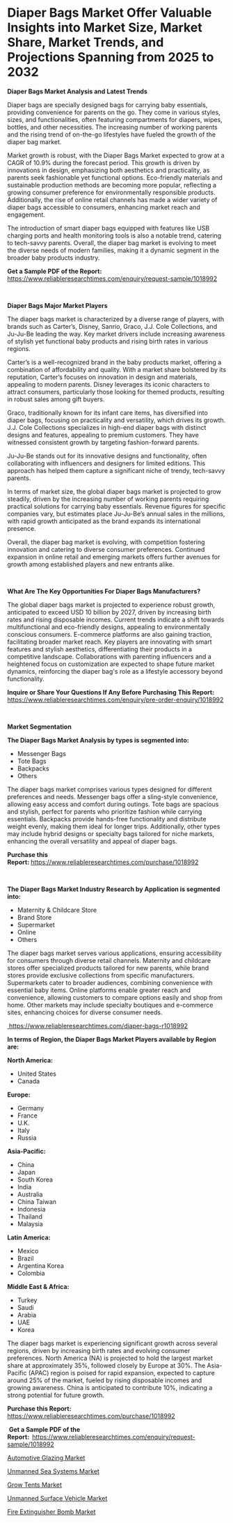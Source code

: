 <p><h1>Diaper Bags Market Offer Valuable Insights into Market Size, Market Share, Market Trends, and Projections Spanning from 2025 to 2032</h1></p><p><strong>Diaper Bags Market Analysis and Latest Trends</strong></p>
<p><p>Diaper bags are specially designed bags for carrying baby essentials, providing convenience for parents on the go. They come in various styles, sizes, and functionalities, often featuring compartments for diapers, wipes, bottles, and other necessities. The increasing number of working parents and the rising trend of on-the-go lifestyles have fueled the growth of the diaper bag market.</p><p>Market growth is robust, with the Diaper Bags Market expected to grow at a CAGR of 10.9% during the forecast period. This growth is driven by innovations in design, emphasizing both aesthetics and practicality, as parents seek fashionable yet functional options. Eco-friendly materials and sustainable production methods are becoming more popular, reflecting a growing consumer preference for environmentally responsible products. Additionally, the rise of online retail channels has made a wider variety of diaper bags accessible to consumers, enhancing market reach and engagement.</p><p>The introduction of smart diaper bags equipped with features like USB charging ports and health monitoring tools is also a notable trend, catering to tech-savvy parents. Overall, the diaper bag market is evolving to meet the diverse needs of modern families, making it a dynamic segment in the broader baby products industry.</p></p>
<p><strong>Get a Sample PDF of the Report:&nbsp;</strong> <a href="https://www.reliableresearchtimes.com/enquiry/request-sample/1018992?utm_campaign=2035&utm_medium=2&utm_source=Github&utm_content=ia&utm_term=06022025&utm_id=diaper-bags">https://www.reliableresearchtimes.com/enquiry/request-sample/1018992</a></p>
<p>&nbsp;</p>
<p><strong>Diaper Bags Major Market Players</strong></p>
<p><p>The diaper bags market is characterized by a diverse range of players, with brands such as Carter’s, Disney, Sanrio, Graco, J.J. Cole Collections, and Ju-Ju-Be leading the way. Key market drivers include increasing awareness of stylish yet functional baby products and rising birth rates in various regions.</p><p>Carter’s is a well-recognized brand in the baby products market, offering a combination of affordability and quality. With a market share bolstered by its reputation, Carter’s focuses on innovation in design and materials, appealing to modern parents. Disney leverages its iconic characters to attract consumers, particularly those looking for themed products, resulting in robust sales among gift buyers.</p><p>Graco, traditionally known for its infant care items, has diversified into diaper bags, focusing on practicality and versatility, which drives its growth. J.J. Cole Collections specializes in high-end diaper bags with distinct designs and features, appealing to premium customers. They have witnessed consistent growth by targeting fashion-forward parents.</p><p>Ju-Ju-Be stands out for its innovative designs and functionality, often collaborating with influencers and designers for limited editions. This approach has helped them capture a significant niche of trendy, tech-savvy parents.</p><p>In terms of market size, the global diaper bags market is projected to grow steadily, driven by the increasing number of working parents requiring practical solutions for carrying baby essentials. Revenue figures for specific companies vary, but estimates place Ju-Ju-Be’s annual sales in the millions, with rapid growth anticipated as the brand expands its international presence.</p><p>Overall, the diaper bag market is evolving, with competition fostering innovation and catering to diverse consumer preferences. Continued expansion in online retail and emerging markets offers further avenues for growth among established players and new entrants alike.</p></p>
<p>&nbsp;</p>
<p><strong>What Are The Key Opportunities For Diaper Bags Manufacturers?</strong></p>
<p><p>The global diaper bags market is projected to experience robust growth, anticipated to exceed USD 10 billion by 2027, driven by increasing birth rates and rising disposable incomes. Current trends indicate a shift towards multifunctional and eco-friendly designs, appealing to environmentally conscious consumers. E-commerce platforms are also gaining traction, facilitating broader market reach. Key players are innovating with smart features and stylish aesthetics, differentiating their products in a competitive landscape. Collaborations with parenting influencers and a heightened focus on customization are expected to shape future market dynamics, reinforcing the diaper bag's role as a lifestyle accessory beyond functionality.</p></p>
<p><strong>Inquire or Share Your Questions If Any Before Purchasing This Report:</strong> <a href="https://www.reliableresearchtimes.com/enquiry/pre-order-enquiry/1018992?utm_campaign=2035&utm_medium=2&utm_source=Github&utm_content=ia&utm_term=06022025&utm_id=diaper-bags">https://www.reliableresearchtimes.com/enquiry/pre-order-enquiry/1018992</a></p>
<p>&nbsp;</p>
<p><strong>Market Segmentation</strong></p>
<p><strong>The Diaper Bags Market Analysis by types is segmented into:</strong></p>
<p><ul><li>Messenger Bags</li><li>Tote Bags</li><li>Backpacks</li><li>Others</li></ul></p>
<p><p>The diaper bags market comprises various types designed for different preferences and needs. Messenger bags offer a sling-style convenience, allowing easy access and comfort during outings. Tote bags are spacious and stylish, perfect for parents who prioritize fashion while carrying essentials. Backpacks provide hands-free functionality and distribute weight evenly, making them ideal for longer trips. Additionally, other types may include hybrid designs or specialty bags tailored for niche markets, enhancing the overall versatility and appeal of diaper bags.</p></p>
<p><strong>Purchase this Report:&nbsp;</strong><a href="https://www.reliableresearchtimes.com/purchase/1018992?utm_campaign=2035&utm_medium=2&utm_source=Github&utm_content=ia&utm_term=06022025&utm_id=diaper-bags">https://www.reliableresearchtimes.com/purchase/1018992</a></p>
<p>&nbsp;</p>
<p><strong>The Diaper Bags Market Industry Research by Application is segmented into:</strong></p>
<p><ul><li>Maternity & Childcare Store</li><li>Brand Store</li><li>Supermarket</li><li>Online</li><li>Others</li></ul></p>
<p><p>The diaper bags market serves various applications, ensuring accessibility for consumers through diverse retail channels. Maternity and childcare stores offer specialized products tailored for new parents, while brand stores provide exclusive collections from specific manufacturers. Supermarkets cater to broader audiences, combining convenience with essential baby items. Online platforms enable greater reach and convenience, allowing customers to compare options easily and shop from home. Other markets may include specialty boutiques and e-commerce sites, enhancing choices for diverse consumer needs.</p></p>
<p><a href="https://www.reliableresearchtimes.com/diaper-bags-r1018992?utm_campaign=2035&utm_medium=2&utm_source=Github&utm_content=ia&utm_term=06022025&utm_id=diaper-bags">&nbsp;https://www.reliableresearchtimes.com/diaper-bags-r1018992</a></p>
<p><strong>In terms of Region, the Diaper Bags Market Players available by Region are:</strong></p>
<p>
    <p> <strong> North America: </strong>
        <ul>
            <li>United States</li>
            <li>Canada</li>
        </ul>
        </p> 
    <p> <strong> Europe: </strong>
        <ul>
            <li>Germany</li>
            <li>France</li>
            <li>U.K.</li>
            <li>Italy</li>
            <li>Russia</li>
        </ul>
        </p> 
    <p> <strong> Asia-Pacific: </strong>
        <ul>
            <li>China</li>
            <li>Japan</li>
            <li>South Korea</li>
            <li>India</li>
            <li>Australia</li>
            <li>China Taiwan</li>
            <li>Indonesia</li>
            <li>Thailand</li>
            <li>Malaysia</li>
        </ul>
        </p> 
    <p> <strong> Latin America: </strong>
        <ul>
            <li>Mexico</li>
            <li>Brazil</li>
            <li>Argentina Korea</li>
            <li>Colombia</li>
        </ul>
        </p> 
    <p> <strong> Middle East & Africa: </strong>
        <ul>
            <li>Turkey</li>
            <li>Saudi</li>
            <li>Arabia</li>
            <li>UAE</li>
            <li>Korea</li>
        </ul>
    </p>
    </p>
<p><p>The diaper bags market is experiencing significant growth across several regions, driven by increasing birth rates and evolving consumer preferences. North America (NA) is projected to hold the largest market share at approximately 35%, followed closely by Europe at 30%. The Asia-Pacific (APAC) region is poised for rapid expansion, expected to capture around 25% of the market, fueled by rising disposable incomes and growing awareness. China is anticipated to contribute 10%, indicating a strong potential for future growth.</p></p>
<p><strong>Purchase this Report: </strong><a href="https://www.reliableresearchtimes.com/purchase/1018992?utm_campaign=2035&utm_medium=2&utm_source=Github&utm_content=ia&utm_term=06022025&utm_id=diaper-bags">https://www.reliableresearchtimes.com/purchase/1018992</a></p>
<p>&nbsp;<strong>Get a Sample PDF of the Report:&nbsp;&nbsp;</strong><a href="https://www.reliableresearchtimes.com/enquiry/request-sample/1018992?utm_campaign=2035&utm_medium=2&utm_source=Github&utm_content=ia&utm_term=06022025&utm_id=diaper-bags">https://www.reliableresearchtimes.com/enquiry/request-sample/1018992</a></p>
<p><strong></strong></p>
<p><p><a href="https://www.linkedin.com/pulse/automotive-glazing-market-essentials-key-players-demand-drivers-ojhmc?utm_campaign=2035&utm_medium=2&utm_source=Github&utm_content=ia&utm_term=06022025&utm_id=diaper-bags">Automotive Glazing Market</a></p><p><a href="https://www.linkedin.com/pulse/examining-market-drivers-unmanned-sea-systems-expected-kqm1e?utm_campaign=2035&utm_medium=2&utm_source=Github&utm_content=ia&utm_term=06022025&utm_id=diaper-bags">Unmanned Sea Systems Market</a></p><p><a href="https://www.linkedin.com/pulse/future-forecasts-global-grow-tents-market-show-94-cagr-from-tnthe?utm_campaign=2035&utm_medium=2&utm_source=Github&utm_content=ia&utm_term=06022025&utm_id=diaper-bags">Grow Tents Market</a></p><p><a href="https://www.linkedin.com/pulse/unmanned-surface-vehicle-market-matrix-applications-types-ow2se?utm_campaign=2035&utm_medium=2&utm_source=Github&utm_content=ia&utm_term=06022025&utm_id=diaper-bags">Unmanned Surface Vehicle Market</a></p><p><a href="https://github.com/GenaGaines34/Market-Research-Report-List-1/blob/main/fire-extinguisher-bomb-market.md?utm_campaign=2035&utm_medium=2&utm_source=Github&utm_content=ia&utm_term=06022025&utm_id=diaper-bags">Fire Extinguisher Bomb Market</a></p></p>